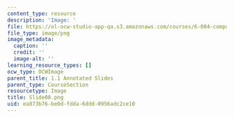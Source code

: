 ```yaml
---
content_type: resource
description: 'Image: '
file: https://ol-ocw-studio-app-qa.s3.amazonaws.com/courses/6-004-computation-structures-spring-2017/ea873b76be0dfdda6ddd0956adc2ce10_Slide08.png
file_type: image/png
image_metadata:
  caption: ''
  credit: ''
  image-alt: ''
learning_resource_types: []
ocw_type: OCWImage
parent_title: 1.1 Annotated Slides
parent_type: CourseSection
resourcetype: Image
title: Slide08.png
uid: ea873b76-be0d-fdda-6ddd-0956adc2ce10
---
```

